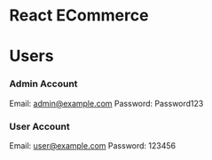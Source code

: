 # React ECommerce

# Users
### Admin Account
Email:
admin@example.com
Password:
Password123

### User Account
Email:
user@example.com
Password:
123456
